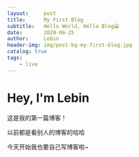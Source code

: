 ```yaml
---
layout:     post                    
title:      My First Blog           
subtitle:   Hello World, Hello Blog😀 
date:       2020-06-25              
author:     Lebin                     
header-img: img/post-bg-my-first-blog.jpg
catalog: true                       
tags:                               
    - live
---
```


# Hey, I'm Lebin

这是我的第一篇博客！

以前都是看别人的博客的哈哈

今天开始我也要自己写博客啦~